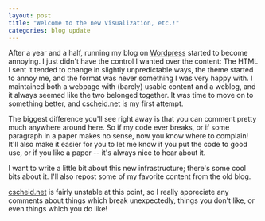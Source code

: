 ```yaml
---
layout: post
title: "Welcome to the new Visualization, etc.!"
categories: blog update
---
```


After a year and a half, running my blog
on [Wordpress](http://www.wordpress.com) started to become
annoying. I just didn't have the control I wanted over the content:
The HTML I sent it tended to change in slightly unpredictable ways,
the theme started to annoy me, and the format was never something I
was very happy with. I maintained both a webpage with (barely) usable
content and a weblog, and it always seemed like the two belonged
together. It was time to move on to something better,
and [cscheid.net](http://cscheid.net) is my first attempt.

The biggest difference you'll see right away is that you can comment
pretty much anywhere around here. So if my code ever breaks, or if
some paragraph in a paper makes no sense, now you know where to
complain! It'll also make it easier for you to let me know if you put
the code to good use, or if you like a paper -- it's always nice to
hear about it.

I want to write a little bit about this new infrastructure; there's
some cool bits about it. I'll also repost some of my favorite content
from the old blog.

[cscheid.net](http://cscheid.net) is fairly unstable at this
point, so I really appreciate any comments about things which break
unexpectedly, things you don't like, or even things which you do like!
